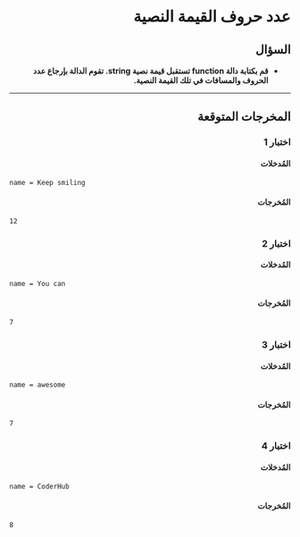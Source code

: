 # <div dir="rtl">عدد حروف القيمة النصية</div>

## <div dir="rtl">السؤال</div>

<ul dir="rtl">
<li>
<b>
قم بكتابة دالة function تستقبل قيمة نصية string. تقوم الدالة بإرجاع عدد الحروف والمسافات في تلك القيمة النصية.
</b>
</li>
</ul>

---

## <div dir="rtl">المخرجات المتوقعة</div>

### <div dir="rtl">اختبار 1</div>

#### <div dir="rtl">المُدخلات</div>

```text
name = Keep smiling
```

#### <div dir="rtl">المُخرجات</div>

```text
12
```

### <div dir="rtl">اختبار 2</div>

#### <div dir="rtl">المُدخلات</div>

```text
name = You can
```

#### <div dir="rtl">المُخرجات</div>

```text
7
```

### <div dir="rtl">اختبار 3</div>

#### <div dir="rtl">المُدخلات</div>

```text
name = awesome
```

#### <div dir="rtl">المُخرجات</div>

```text
7
```

### <div dir="rtl">اختبار 4</div>

#### <div dir="rtl">المُدخلات</div>

```text
name = CoderHub
```

#### <div dir="rtl">المُخرجات</div>

```text
8
```